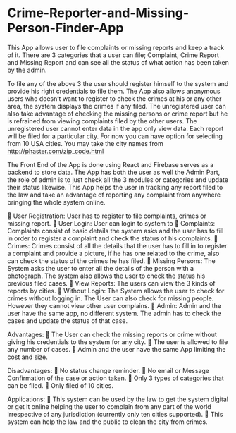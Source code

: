 # Crime-Reporter-and-Missing-Person-Finder-App
This App allows user to file complaints or missing reports and keep a track of it. There are 3 categories that a user can file; 
Complaint, 
Crime Report and 
Missing Report and can see all the status of what action has been taken by the admin. 

To file any of the above 3 the user should register himself to the system and provide his right credentials to file them. The App also allows anonymous users who doesn’t want to register to check the crimes at his or any other area, the system displays the crimes if any filed. The unregistered user can also take advantage of
checking the missing persons or crime report but he is refrained from viewing complaints filed by the other users. The unregistered user cannot enter data in the app only view data. Each report will be filed for a particular city. For now you can have
option for selecting from 10 USA cities. You may take the city names
from http://phaster.com/zip_code.html

The Front End of the App is done using React and Firebase serves as a backend to store data. The App has both the user as well the Admin Part, the role of admin is to just check all the 3 modules or categories and update their status likewise. This App helps the user in tracking any report filed to the law and take an advantage of reporting any complaint from anywhere bringing the whole system online.

 User Registration: User has to register to file complaints, crimes or missing report.
 User Login: User can login to system to
 Complaints: Complaints consist of basic details the system asks and the user has to fill in order to register a complaint and check the status of his complaints.
 Crimes: Crimes consist of all the details that the user has to fill in to register a complaint and provide a picture, if he has one related to the crime, also can check the status of the crimes he has filed.
 Missing Persons: The System asks the user to enter all the details of the person with a photograph. The system also allows the user to check the status his previous filed cases.
 View Reports: The users can view the 3 kinds of reports by
cities.
 Without Login: The System allows the user to check for crimes without logging in. The User can also check for missing people. However they cannot view other user complains.
 Admin: Admin and the user have the same app, no different system. The admin has to check the cases and update the status of that case.

Advantages:
 The User can check the missing reports or crime without giving his credentials to the system for any city.
 The user is allowed to file any number of cases.
 Admin and the user have the same App limiting the cost and size.

Disadvantages:
 No status change reminder.
 No email or Message Confirmation of the case or action taken.
 Only 3 types of categories that can be filed.
 Only filed of 10 cities.

Applications:
 This system can be used by the law to get the system digital or get it online helping the user to complain from any part of the world irrespective of any jurisdiction (currently only ten cities supported).
 This system can help the law and the public to clean the city from crimes. 
